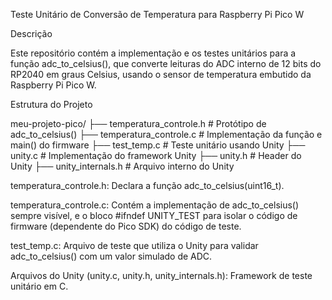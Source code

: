 Teste Unitário de Conversão de Temperatura para Raspberry Pi Pico W

Descrição

Este repositório contém a implementação e os testes unitários para a função adc_to_celsius(), que converte leituras do ADC interno de 12 bits do RP2040 em graus Celsius, usando o sensor de temperatura embutido da Raspberry Pi Pico W.

Estrutura do Projeto

meu-projeto-pico/
├── temperatura_controle.h       # Protótipo de adc_to_celsius()
├── temperatura_controle.c       # Implementação da função e main() do firmware
├── test_temp.c                  # Teste unitário usando Unity
├── unity.c                      # Implementação do framework Unity
├── unity.h                      # Header do Unity
├── unity_internals.h            # Arquivo interno do Unity


temperatura_controle.h: Declara a função adc_to_celsius(uint16_t).

temperatura_controle.c: Contém a implementação de adc_to_celsius() sempre visível, e o bloco #ifndef UNITY_TEST para isolar o código de firmware (dependente do Pico SDK) do código de teste.

test_temp.c: Arquivo de teste que utiliza o Unity para validar adc_to_celsius() com um valor simulado de ADC.

Arquivos do Unity (unity.c, unity.h, unity_internals.h): Framework de teste unitário em C.
